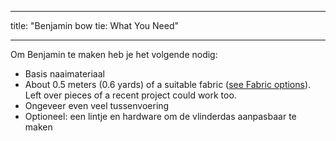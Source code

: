 - - -
title: "Benjamin bow tie: What You Need"
- - -

Om Benjamin te maken heb je het volgende nodig:

- Basis naaimateriaal
- About 0.5 meters (0.6 yards) of a suitable fabric ([see Fabric options](/docs/patterns/benjamin/fabric/)). Left over pieces of a recent project could work too.
- Ongeveer even veel tussenvoering
- Optioneel: een lintje en hardware om de vlinderdas aanpasbaar te maken
